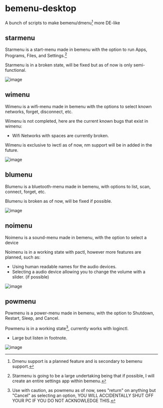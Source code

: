 # bemenu-desktop
A bunch of scripts to make bemenu/dmenu[^1] more DE-like


## starmenu
Starmenu is a start-menu made in bemenu with the option to run Apps, Programs, Files, and Settings.[^2]

Starmenu is in a broken state, will be fixed but as of now is only semi-functional.

![image](https://github.com/alyssa-sudo/bemenu-desktop/assets/83582297/ce817109-0fb7-48ed-aad2-58527783698d)

## wimenu
Wimenu is a wifi-menu made in bemenu with the options to select known networks, forget, disconnect, etc.

Wimenu is not completed, here are the current known bugs that exist in wimenu:
- Wifi Networks with spaces are currently broken.

Wimenu is exclusive to iwctl as of now, nm support will be in added in the future.

![image](https://github.com/alyssa-sudo/bemenu-desktop/assets/83582297/cb1a6483-8f68-40e7-8220-2be754491738)

## blumenu
Blumenu is a bluetooth-menu made in bemenu, with options to list, scan, connect, forget, etc.

Blumenu is broken as of now, will be fixed if possible.

![image](https://github.com/alyssa-sudo/bemenu-desktop/assets/83582297/0e5415e9-3d6a-4fb3-a4bc-4fa67e12f746)

## noimenu
Noimenu is a sound-menu made in bemenu, with the option to select a device

Noimenu is in a working state with pactl, however more features are planned, such as:
- Using human readable names for the audio devices.
- Selecting a audio device allowing you to change the volume with a slider. (if possible)

![image](https://github.com/alyssa-sudo/bemenu-desktop/assets/83582297/435c31bf-f62f-4baa-8179-79faa29656f0)

## powmenu
Powmenu is a power-menu made in bemenu, with the option to Shutdown, Restart, Sleep, and Cancel.

Powmenu is in a working state[^3], currently works with loginctl.

- Large but listen in footnote.

![image](https://github.com/alyssa-sudo/bemenu-desktop/assets/83582297/b361cbf2-dd20-4075-afca-a1a1c5257769)

[^1]: Dmenu support is a planned feature and is secondary to bemenu support.
[^2]: Starmenu is going to be a large undertaking being that if possible, I will create an entire settings app within bemenu.
[^3]: Use with caution, as powmenu as of now, sees "return" on anything but "Cancel" as selecting an option, YOU WILL ACCIDENTALLY SHUT OFF YOUR PC IF YOU DO NOT ACKNOWLEDGE THIS.

